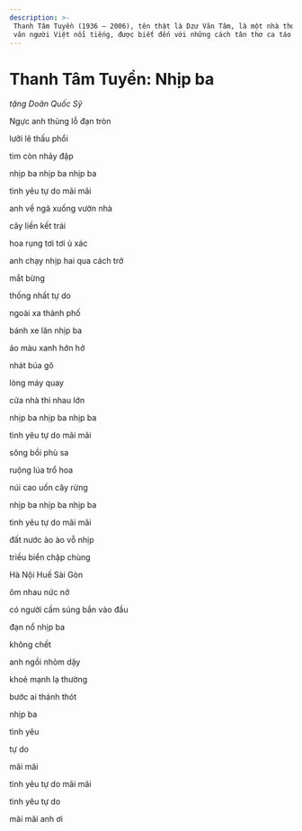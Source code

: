 ```yaml
---
description: >-
 Thanh Tâm Tuyền (1936 – 2006), tên thật là Dzư Văn Tâm, là một nhà thơ, nhà
 văn người Việt nổi tiếng, được biết đến với những cách tân thơ ca táo bạo.
---
```


# Thanh Tâm Tuyền: Nhịp ba

_tặng Doãn Quốc Sỹ_

Ngực anh thủng lỗ đạn tròn

lưỡi lê thấu phổi

tim còn nhảy đập

nhịp ba nhịp ba nhịp ba

tình yêu tự do mãi mãi

anh về ngã xuống vườn nhà

cây liền kết trái

hoa rụng tơi tơi ủ xác

anh chạy nhịp hai qua cách trở

mắt bừng

thống nhất tự do

ngoài xa thành phố

bánh xe lăn nhịp ba

áo màu xanh hớn hở

nhát búa gõ

lòng máy quay

cửa nhà thi nhau lớn

nhịp ba nhịp ba nhịp ba

tình yêu tự do mãi mãi

sông bồi phù sa

ruộng lúa trổ hoa

núi cao uốn cây rừng

nhịp ba nhịp ba nhịp ba

tình yêu tự do mãi mãi

đất nước ào ào vỗ nhịp

triều biển chập chùng

Hà Nội Huế Sài Gòn

ôm nhau nức nở

có người cầm súng bắn vào đầu

đạn nổ nhịp ba

không chết

anh ngồi nhỏm dậy

khoẻ mạnh lạ thường

bước ai thánh thót

nhịp ba

tình yêu

tự do

mãi mãi

tình yêu tự do mãi mãi

tình yêu tự do

mãi mãi anh ơi
